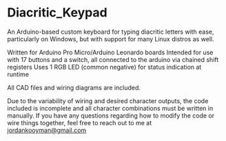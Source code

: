 # Diacritic_Keypad
An Arduino-based custom keyboard for typing diacritic letters with ease, particularly on Windows, but with support for many Linux distros as well.

Written for Arduino Pro Micro/Arduino Leonardo boards
Intended for use with 17 buttons and a switch, all connected to the arduino via chained shift registers
Uses 1 RGB LED (common negative) for status indication at runtime

All CAD files and wiring diagrams are included.

Due to the variability of wiring and desired character outputs, the code included is incomplete and all character combinations must be written in manually.
If you have any questions regarding how to modify the code or wire things together, feel free to reach out to me at jordankooyman@gmail.com
